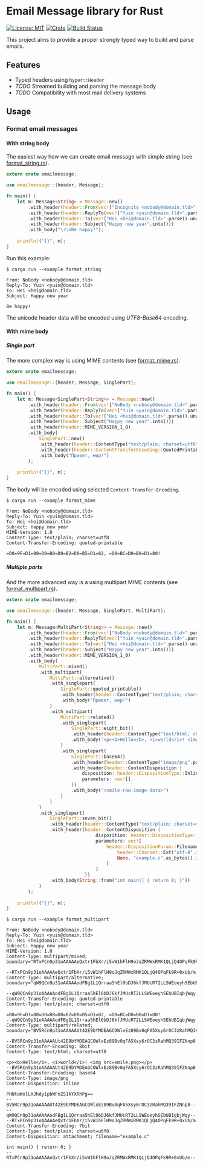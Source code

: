 # Email Message library for Rust

[![License: MIT](https://img.shields.io/badge/License-MIT-brightgreen.svg)](https://opensource.org/licenses/MIT)
[![Crate](https://img.shields.io/crates/v/emailmessage.svg)](https://crates.io/crates/emailmessage)
[![Build Status](https://travis-ci.org/katyo/emailmessage-rs.svg?branch=master)](https://travis-ci.org/katyo/emailmessage-rs)

This project aims to provide a proper strongly typed way to build and parse emails.

## Features

* Typed headers using `hyper::Header`
* _TODO_ Streamed building and parsing the message body
* _TODO_ Compatibility with most mail delivery systems

## Usage

### Format email messages

#### With string body

The easiest way how we can create email message with simple string
(see [format\_string.rs](examples/format_string.rs)).

```rust
extern crate emailmessage;

use emailmessage::{header, Message};

fn main() {
    let m: Message<String> = Message::new()
        .with_header(header::From(vec!["Incognito <nobody@domain.tld>".parse().unwrap()]))
        .with_header(header::ReplyTo(vec!["Yuin <yuin@domain.tld>".parse().unwrap()]))
        .with_header(header::To(vec!["Hei <hei@domain.tld>".parse().unwrap()]))
        .with_header(header::Subject("Happy new year".into()))
        .with_body("\r\nBe happy!");
    
    println!("{}", m);
}
```

Run this example:

```
$ cargo run --example format_string

From: NoBody <nobody@domain.tld>
Reply-To: Yuin <yuin@domain.tld>
To: Hei <hei@domain.tld>
Subject: Happy new year

Be happy!
```

The unicode header data will be encoded using _UTF8-Base64_ encoding.

#### With mime body

##### Single part

The more complex way is using MIME contents
(see [format\_mime.rs](examples/format_mime.rs)).

```rust
extern crate emailmessage;

use emailmessage::{header, Message, SinglePart};

fn main() {
    let m: Message<SinglePart<String>> = Message::new()
        .with_header(header::From(vec!["NoBody <nobody@domain.tld>".parse().unwrap()]))
        .with_header(header::ReplyTo(vec!["Yuin <yuin@domain.tld>".parse().unwrap()]))
        .with_header(header::To(vec!["Hei <hei@domain.tld>".parse().unwrap()]))
        .with_header(header::Subject("Happy new year".into()))
        .with_header(header::MIME_VERSION_1_0)
        .with_body(
            SinglePart::new()
            .with_header(header::ContentType("text/plain; charset=utf8".parse().unwrap()))
            .with_header(header::ContentTransferEncoding::QuotedPrintable)
            .with_body("Привет, мир!")
        );
    
    println!("{}", m);
}
```

The body will be encoded using selected `Content-Transfer-Encoding`.

```
$ cargo run --example format_mime

From: NoBody <nobody@domain.tld>
Reply-To: Yuin <yuin@domain.tld>
To: Hei <hei@domain.tld>
Subject: Happy new year
MIME-Version: 1.0
Content-Type: text/plain; charset=utf8
Content-Transfer-Encoding: quoted-printable

=D0=9F=D1=80=D0=B8=D0=B2=D0=B5=D1=82, =D0=BC=D0=B8=D1=80!

```

##### Multiple parts

And the more advanced way is a using multipart MIME contents
(see [format\_multipart.rs](examples/format_multipart.rs)).

```rust
extern crate emailmessage;

use emailmessage::{header, Message, SinglePart, MultiPart};

fn main() {
    let m: Message<MultiPart<String>> = Message::new()
        .with_header(header::From(vec!["NoBody <nobody@domain.tld>".parse().unwrap()]))
        .with_header(header::ReplyTo(vec!["Yuin <yuin@domain.tld>".parse().unwrap()]))
        .with_header(header::To(vec!["Hei <hei@domain.tld>".parse().unwrap()]))
        .with_header(header::Subject("Happy new year".into()))
        .with_header(header::MIME_VERSION_1_0)
        .with_body(
            MultiPart::mixed()
            .with_multipart(
                MultiPart::alternative()
                .with_singlepart(
                    SinglePart::quoted_printable()
                    .with_header(header::ContentType("text/plain; charset=utf8".parse().unwrap()))
                    .with_body("Привет, мир!")
                )
                .with_multipart(
                    MultiPart::related()
                    .with_singlepart(
                        SinglePart::eight_bit()
                        .with_header(header::ContentType("text/html; charset=utf8".parse().unwrap()))
                        .with_body("<p><b>Hello</b>, <i>world</i>! <img src=smile.png></p>")
                    )
                    .with_singlepart(
                        SinglePart::base64()
                        .with_header(header::ContentType("image/png".parse().unwrap()))
                        .with_header(header::ContentDisposition {
                            disposition: header::DispositionType::Inline,
                            parameters: vec![],
                        })
                        .with_body("<smile-raw-image-data>")
                    )
                )
            )
            .with_singlepart(
                SinglePart::seven_bit()
                .with_header(header::ContentType("text/plain; charset=utf8".parse().unwrap()))
                .with_header(header::ContentDisposition {
                                 disposition: header::DispositionType::Attachment,
                                 parameters: vec![
                                     header::DispositionParam::Filename(
                                         header::Charset::Ext("utf-8".into()),
                                         None, "example.c".as_bytes().into()
                                     )
                                 ]
                             })
                .with_body(String::from("int main() { return 0; }"))
            )
        );
    
    println!("{}", m);
}
```

```
$ cargo run --example format_multipart

From: NoBody <nobody@domain.tld>
Reply-To: Yuin <yuin@domain.tld>
To: Hei <hei@domain.tld>
Subject: Happy new year
MIME-Version: 1.0
Content-Type: multipart/mixed; boundary="RTxPCn9p31oAAAAAeQxtr1FbXr/i5vW1hFlH9oJqZRMWxRMK1QLjQ4OPqFk9R+0xUb/m"

--RTxPCn9p31oAAAAAeQxtr1FbXr/i5vW1hFlH9oJqZRMWxRMK1QLjQ4OPqFk9R+0xUb/m
Content-Type: multipart/alternative; boundary="qW9QCn9p31oAAAAAodFBg1L1Qrraa5hEl0bDJ6kfJMUcRT2LLSWEoeyhSEbUBIqbjWqy"

--qW9QCn9p31oAAAAAodFBg1L1Qrraa5hEl0bDJ6kfJMUcRT2LLSWEoeyhSEbUBIqbjWqy
Content-Transfer-Encoding: quoted-printable
Content-Type: text/plain; charset=utf8

=D0=9F=D1=80=D0=B8=D0=B2=D0=B5=D1=82, =D0=BC=D0=B8=D1=80!
--qW9QCn9p31oAAAAAodFBg1L1Qrraa5hEl0bDJ6kfJMUcRT2LLSWEoeyhSEbUBIqbjWqy
Content-Type: multipart/related; boundary="BV5RCn9p31oAAAAAUt42E9bYMDEAGCOWlxEz89Bv0qFA5Xsy6rOC3zRahMQ39IFZNnp8"

--BV5RCn9p31oAAAAAUt42E9bYMDEAGCOWlxEz89Bv0qFA5Xsy6rOC3zRahMQ39IFZNnp8
Content-Transfer-Encoding: 8bit
Content-Type: text/html; charset=utf8

<p><b>Hello</b>, <i>world</i>! <img src=smile.png></p>
--BV5RCn9p31oAAAAAUt42E9bYMDEAGCOWlxEz89Bv0qFA5Xsy6rOC3zRahMQ39IFZNnp8
Content-Transfer-Encoding: base64
Content-Type: image/png
Content-Disposition: inline

PHNtaWxlLXJhdy1pbWFnZS1kYXRhPg==
--BV5RCn9p31oAAAAAUt42E9bYMDEAGCOWlxEz89Bv0qFA5Xsy6rOC3zRahMQ39IFZNnp8--
--qW9QCn9p31oAAAAAodFBg1L1Qrraa5hEl0bDJ6kfJMUcRT2LLSWEoeyhSEbUBIqbjWqy--
--RTxPCn9p31oAAAAAeQxtr1FbXr/i5vW1hFlH9oJqZRMWxRMK1QLjQ4OPqFk9R+0xUb/m
Content-Transfer-Encoding: 7bit
Content-Type: text/plain; charset=utf8
Content-Disposition: attachment; filename="example.c"

int main() { return 0; }
--RTxPCn9p31oAAAAAeQxtr1FbXr/i5vW1hFlH9oJqZRMWxRMK1QLjQ4OPqFk9R+0xUb/m--

```

